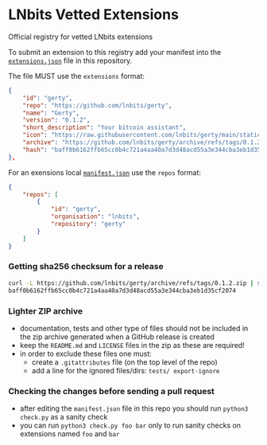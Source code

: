 # LNbits Vetted Extensions

Official registry for vetted LNbits extensions

To submit an extension to this registry add your manifest into the [`extensions.json`](extensions.json) file in this repository.

The file MUST use the `extensions` format:

``` json
{
    "id": "gerty",
    "repo": "https://github.com/lnbits/gerty",
    "name": "Gerty",
    "version": "0.1.2",
    "short_description": "Your bitcoin assistant",
    "icon": "https://raw.githubusercontent.com/lnbits/gerty/main/static/gerty.png",
    "archive": "https://github.com/lnbits/gerty/archive/refs/tags/0.1.2.zip",
    "hash": "baff0b6162ffb65cc0b4c721a4aa40a7d3d48acd55a3e344cba3eb1d35cf2074"
},
```

For an exensions local [`manifest.json`](https://github.com/lnbits/gerty/blob/main/manifest.json) use the `repos` format:

``` json
{
    "repos": [
        {
            "id": "gerty",
            "organisation": "lnbits",
            "repository": "gerty"
        }
    ]
}
```

### Getting sha256 checksum for a release

``` bash
curl -L https://github.com/lnbits/gerty/archive/refs/tags/0.1.2.zip | sha256sum | cut -d " " -f 1
baff0b6162ffb65cc0b4c721a4aa40a7d3d48acd55a3e344cba3eb1d35cf2074
```

### Lighter ZIP archive

- documentation, tests and other type of files should not be included in the zip archive generated when a GitHub release is created
- keep the `README.md` and `LICENSE` files in the zip as these are required!
- in order to exclude these files one must:
    - create a `.gitattributes` file (on the top level of the repo)
    - add a line for the ignored files/dirs: `tests/ export-ignore`

### Checking the changes before sending a pull request

- after editing the `manifest.json` file in this repo you should run `python3 check.py` as a sanity check
- you can run `python3 check.py foo bar` only to run sanity checks on extensions named `foo` and `bar`
